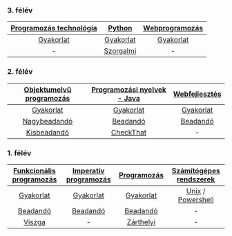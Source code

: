 ### 3. félév
| [Programozás technológia](3/progtech/) | [Python](3/python/) | [Webprogramozás](3/webprog/) |
| :----: | :----: | :----: |
| [Gyakorlat](3/progtech/gyakorlat/) | [Gyakorlat](3/python/gyakorlat/) | [Gyakorlat](3/webprog/gyakorlat/) |
| - | [Szorgalmi](3/python/szorgalmi/) | - |

### 2. félév
| [Objektumelvű programozás](2/oep/) | [Programozási nyelvek - Java](2/java/) | [Webfejlesztés](2/webfejl/) |
| :----: | :----: | :----: |
| [Gyakorlat](2/oep/gyakorlat/) | [Gyakorlat](2/java/gyakorlat/) | [Gyakorlat](2/webfejl/gyakorlat/) |
| [Nagybeadandó](2/oep/nagybeadando/) | [Beadandó](2/java/beadando/) | [Beadandó](2/webfejl/beadando/) |
| [Kisbeadandó](2/oep/kisbeadando/) | [CheckThat](2/java/checkthat/) | - |

### 1. félév
| [Funkcionális programozás](1/funkcprog/) | [Imperatív programozás](1/impprog/) | [Programozás](1/progalap/) | [Számítógépes rendszerek](1/szamrend/) |
| :----: | :----: | :----: | :----: |
| [Gyakorlat](1/funkcprog/gyakorlat/) | [Gyakorlat](1/impprog/gyakorlat/) | [Gyakorlat](1/progalap/gyakorlat/) | [Unix](1/szamrend/unix/) / [Powershell](1/szamrend/powershell/)|
| [Beadandó](1/funkcprog/beadando/) | [Beadandó](1/impprog/beadando/) | [Beadandó](1/progalap/beadando/) | - |
| [Viszga](1/funkcprog/vizsga-gyak/) | - | [Zárthelyi](1/progalap/zarthelyi/) | - |